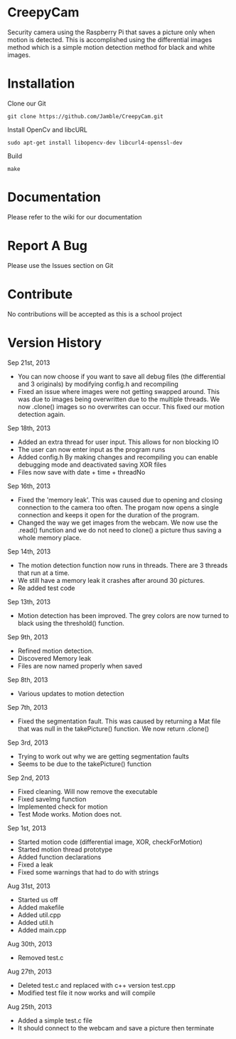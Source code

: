 CreepyCam
=========

Security camera using the Raspberry Pi that saves a picture only when motion is detected. This is accomplished using the differential images method which is a simple motion detection method for black and white images.

Installation
===========

Clone our Git

`git clone https://github.com/Jamble/CreepyCam.git`

Install OpenCv and libcURL

`sudo apt-get install libopencv-dev libcurl4-openssl-dev`

Build

`make`

Documentation
===========

Please refer to the wiki for our documentation

Report A Bug
===========

Please use the Issues section on Git

Contribute
=========

No contributions will be accepted as this is a school project


Version History
=========

Sep 21st, 2013
- You can now choose if you want to save all debug files (the differential and 3 originals) by modifying config.h and recompiling
- Fixed an issue where images were not getting swapped around. This was due to images being overwritten due to the multiple threads. We now .clone() images so no overwrites can occur. This fixed our motion detection again.

Sep 18th, 2013
- Added an extra thread for user input. This allows for non blocking IO
- The user can now enter input as the program runs
- Added config.h By making changes and recompiling you can enable debugging mode and deactivated saving XOR files
- Files now save with date + time + threadNo

Sep 16th, 2013
- Fixed the 'memory leak'. This was caused due to opening and closing connection to the camera too often. The progam now opens a single connection and keeps it open for the duration of the program.
- Changed the way we get images from the webcam. We now use the .read() function and we do not need to clone() a picture thus saving a whole memory place. 

Sep 14th, 2013
- The motion detection function now runs in threads. There are 3 threads that run at a time. 
- We still have a memory leak it crashes after around 30 pictures.
- Re added test code

Sep 13th, 2013
- Motion detection has been improved. The grey colors are now turned to black using the threshold() function.

Sep 9th, 2013
- Refined motion detection.
- Discovered Memory leak
- Files are now named properly when saved

Sep 8th, 2013
- Various updates to motion detection 

Sep 7th, 2013
- Fixed the segmentation fault. This was caused by returning a Mat file that was null in the takePicture() function. We now return .clone()

Sep 3rd, 2013
- Trying to work out why we are getting segmentation faults
- Seems to be due to the takePicture() function

Sep 2nd, 2013
- Fixed cleaning. Will now remove the executable
- Fixed saveImg function
- Implemented check for motion
- Test Mode works. Motion does not.

Sep 1st, 2013
- Started motion code (differential image, XOR, checkForMotion)
- Started motion thread prototype
- Added function declarations
- Fixed a leak
- Fixed some warnings that had to do with strings

Aug 31st, 2013
- Started us off
- Added makefile
- Added util.cpp
- Added util.h
- Added main.cpp

Aug 30th, 2013
- Removed test.c

Aug 27th, 2013
- Deleted test.c and replaced with c++ version test.cpp
- Modified test file it now works and will compile

Aug 25th, 2013
- Added a simple test.c file
- It should connect to the webcam and save a picture then terminate

